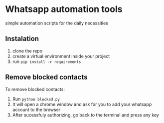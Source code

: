 # Whatsapp automation tools
simple automation scripts for the daily necessities

Instalation
---
1. clone the repo 
1. create a virtual environment inside your project
1. run `pip install -r requirements`


Remove blocked contacts
---

To remove blocked contacts:
1. Run `python blocked.py`
2. It will open a chrome window and ask for you to add your whatsapp account to the browser
3. After sucessfuly authorizing, go back to the terminal and press any key
